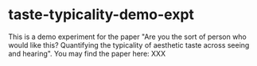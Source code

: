 # taste-typicality-demo-expt

This is a demo experiment for the paper "Are you the sort of person who would like this? Quantifying the typicality of aesthetic taste across seeing and hearing". 
You may find the paper here: XXX
